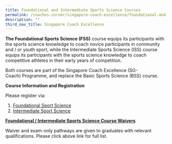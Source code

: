 ```yaml
---
title: Foundational and Intermediate Sports Science Courses
permalink: /coaches-corner/singapore-coach-excellence/foundational-and-intermediate-sports-science-courses/
description: ""
third_nav_title: Singapore Coach Excellence
---
```

**The Foundational Sports Science (FSS)** course equips its participants with the sports science knowledge to coach novice participants in community and / or youth sport, while the Intermediate Sports Science (ISS) course equips its participants with the sports science knowledge to coach competitive athletes in their early years of competition.

Both courses are part of the Singapore Coach Excellence (SG-Coach) Programme, and replace the Basic Sports Science (BSS) course.

**Course Information and Registration**

Please register via:

1. [Foundational Sport Science](https://www.rp.edu.sg/ace/short-course/Detail/foundational-sport-science-(fss))
2. [Intermediate Sport Science](https://www.rp.edu.sg/ace/short-course/Detail/intermediate-sport-science-(iss))

**[Foundational / Intermediate Sports Science Course Waivers](/coaches-corner/singapore-coach-excellence/foundational-intermediate-sports-science-course-waivers/)**

Waiver and exam-only pathways are given to graduates with relevant qualifications. Please click above link for full list.